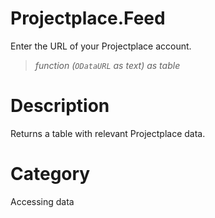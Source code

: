 ﻿# Projectplace.Feed
Enter the URL of your Projectplace account.
> _function (<code>ODataURL</code> as text) as table_
# Description 
Returns a table with relevant Projectplace data.
# Category 
Accessing data
